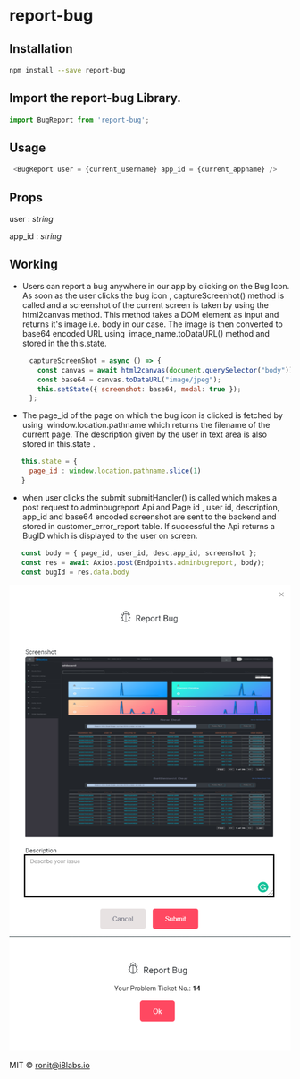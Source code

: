# report-bug

## Installation
```bash
npm install --save report-bug
```
## Import the report-bug Library.

```js
import BugReport from 'report-bug';
```
## Usage

```js
 <BugReport user = {current_username} app_id = {current_appname} />
 ```

 ## Props

 user : _string_

 app_id : _string_


## Working
 * Users can report a bug anywhere in our app by clicking on the Bug Icon. As soon as the user clicks the bug icon , captureScreenhot() method is called and a screenshot of the current screen is taken by using the html2canvas method. This method takes a DOM element as input and returns it's image i.e. body in our case. The image is then converted to base64 encoded URL using  image_name.toDataURL() method and stored in the this.state.
 ```js
      captureScreenShot = async () => {
        const canvas = await html2canvas(document.querySelector("body"));
        const base64 = canvas.toDataURL("image/jpeg");
        this.setState({ screenshot: base64, modal: true });
      };
 ```
 * The page_id of the page on which the bug icon is clicked is fetched by using  window.location.pathname which returns the filename of the current page. The description given by the user in text area is also stored in this.state .
 ```js
    this.state = {
      page_id : window.location.pathname.slice(1)
    }
 ```
 * when user clicks the submit submitHandler() is called which makes a post request to adminbugreport Api and Page id , user id, description, app_id and base64 encoded screenshot are sent to the backend and stored in customer_error_report table. If successful the Api returns a BugID which is displayed to the user on screen.
 ```js
    const body = { page_id, user_id, desc,app_id, screenshot };
    const res = await Axios.post(Endpoints.adminbugreport, body);
    const bugId = res.data.body
 ```
 ![Demo of Report Bug interface.](./src/data/demo.png)
 ![Demo of bug submitted interface.](./src/data/demo1.png)

 MIT © [ronit@i8labs.io](https://github.com/khatrironit)
 

